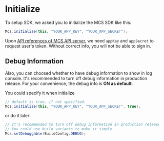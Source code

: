# Initialize

To setup SDK, we asked you to initialize the MCS SDK like this:

```java
Mcs.initialize(this, "YOUR_APP_KEY", "YOUR_APP_SECRET");
```

Upon [API references of MCS API server](https://mcs.mediatek.com/resources/latest/api_references/), we need `appKey` and `appSecret` to request user's token. Without correct info, you will not be able to sign in.


## Debug Information

Also, you can choosed whether to have debug information to show in log console. It's recommended to turn off debug information in production release. For your convenience, the debug info is **ON as default**.

You could specify it when initialize

```java
// default is true, if not specified.
Mcs.initialize(this, "YOUR_APP_KEY", "YOUR_APP_SECRET", true);
```

or do it later:

```java
// It's recommended to turn off debug information in production release
// You could use build variants to make it simple
Mcs.setDebuggable(BuildConfig.DEBUG);
```



